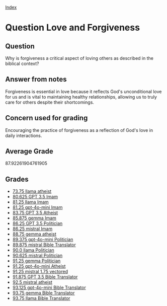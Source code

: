 
[Index](../../index.md)
# Question Love and Forgiveness
## Question
Why is forgiveness a critical aspect of loving others as described in the biblical context?

## Answer from notes
Forgiveness is essential in love because it reflects God's unconditional love for us and is vital to maintaining healthy relationships, allowing us to truly care for others despite their shortcomings.

## Concern used for grading
Encouraging the practice of forgiveness as a reflection of God's love in daily interactions.

## Average Grade
87.92261904761905

## Grades
 * [73.75 llama atheist](../answers/llama_atheist/Love_and_Forgiveness.md)
 * [80.625 GPT 3.5 Imam](../answers/GPT_3.5_Imam/Love_and_Forgiveness.md)
 * [81.25 llama Imam](../answers/llama_Imam/Love_and_Forgiveness.md)
 * [81.25 gpt-4o-mini Imam](../answers/gpt-4o-mini_Imam/Love_and_Forgiveness.md)
 * [83.75 GPT 3.5 Atheist](../answers/GPT_3.5_Atheist/Love_and_Forgiveness.md)
 * [85.875 gemma Imam](../answers/gemma_Imam/Love_and_Forgiveness.md)
 * [86.25 GPT 3.5 Politician](../answers/GPT_3.5_Politician/Love_and_Forgiveness.md)
 * [86.25 mistral Imam](../answers/mistral_Imam/Love_and_Forgiveness.md)
 * [88.75 gemma atheist](../answers/gemma_atheist/Love_and_Forgiveness.md)
 * [89.375 gpt-4o-mini Politician](../answers/gpt-4o-mini_Politician/Love_and_Forgiveness.md)
 * [89.875 mistral Bible Translator](../answers/mistral_Bible_Translator/Love_and_Forgiveness.md)
 * [90.0 llama Politician](../answers/llama_Politician/Love_and_Forgiveness.md)
 * [90.625 mistral Politician](../answers/mistral_Politician/Love_and_Forgiveness.md)
 * [91.25 gemma Politician](../answers/gemma_Politician/Love_and_Forgiveness.md)
 * [91.25 gpt-4o-mini Atheist](../answers/gpt-4o-mini_Atheist/Love_and_Forgiveness.md)
 * [91.25 mistral 1.75 vectored](../answers/mistral_1.75_vectored/Love_and_Forgiveness.md)
 * [91.875 GPT 3.5 Bible Translator](../answers/GPT_3.5_Bible_Translator/Love_and_Forgiveness.md)
 * [92.5 mistral atheist](../answers/mistral_atheist/Love_and_Forgiveness.md)
 * [93.125 gpt-4o-mini Bible Translator](../answers/gpt-4o-mini_Bible_Translator/Love_and_Forgiveness.md)
 * [93.75 gemma Bible Translator](../answers/gemma_Bible_Translator/Love_and_Forgiveness.md)
 * [93.75 llama Bible Translator](../answers/llama_Bible_Translator/Love_and_Forgiveness.md)
